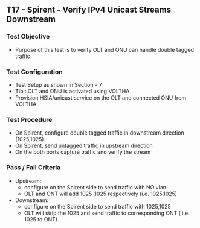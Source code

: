 ## T17 - Spirent - Verify IPv4 Unicast Streams Downstream

### Test Objective

* Purpose of this test is to verify OLT and ONU can handle double tagged traffic 

### Test Configuration
* Test Setup as shown in Section – 7
* Tibit OLT and ONU is activated using VOLTHA
* Provision HSIA/unicast service on the OLT and connected ONU from VOLTHA

### Test Procedure
* On Spirent, configure double tagged traffic in downstream direction (1025,1025)
* On Spirent, send untagged traffic in upstream direction 
* On the both ports capture traffic and verify the stream 

### Pass / Fail Criteria
* Upstream: 
   * configure on the Spirent side to send traffic with NO vlan 
   *  OLT and ONT will add 1025 ,1025 respectively (i.e. 1025,1025)
* Downstream:
   * configure on the Spirent side to send traffic with 1025,1025
   * OLT will strip the 1025 and send traffic to corresponding ONT ( i.e. 1025 to ONT)

